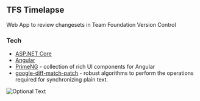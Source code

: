 ## TFS Timelapse
Web App to review changesets in Team Foundation Version Control

### Tech

* [ASP.NET Core](https://docs.microsoft.com/en-us/aspnet/core/)
* [Angular](https://angular.io/)
* [PrimeNG](https://www.primefaces.org/primeng/) - collection of rich UI components for Angular
* [google-diff-match-patch](https://code.google.com/archive/p/google-diff-match-patch/) - robust algorithms to perform the operations required for synchronizing plain text.

![Optional Text](../master/docs/timelapse.jpg)
